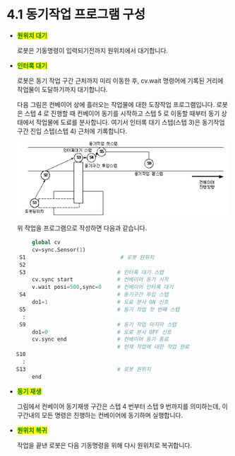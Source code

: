 ﻿# 4.1 동기작업 프로그램 구성

*   <mark style="color:green;">**원위치 대기**</mark>

    로봇은 기동명령이 입력되기전까지 원위치에서 대기합니다.


*   <mark style="color:green;">**인터록 대기**</mark>

    로봇은 동기 작업 구간 근처까지 미리 이동한 후, cv.wait 명령어에 기록된 거리에 작업물이 도달하기까지 대기합니다.



    다음 그림은 컨베이어 상에 흘러오는 작업물에 대한 도장작업 프로그램입니다. 로봇은 스텝 4 로 진행할 때 컨베이어 동기를 시작하고 스텝 5 로 이동할 때부터 동기 상태에서 작업물에 도료를 분사합니다. 여기서 인터록 대기 스텝(스텝 3)은 동기작업 구간 진입 스텝(스텝 4) 근처에 기록합니다.

       ![](<../_assets/image_1.png>)

       위 작업을 프로그램으로 작성하면 다음과 같습니다.

```python
        global cv
        cv=sync.Sensor(1)
    S1                              # 로봇 원위치
    S2
    S3                             # 인터록 대기 스텝
        cv.sync start              # 컨베이어 동기 시작
        v.wait posi=500,sync=0     # 컨베이어 인터록 대기
    S4                             # 동기구간 투입 스텝
        do1=1                      # 도료 분사 ON 신호
    S5                             # 동기 작업 첫 번째 스텝
     : 
    S9                             # 동기 작업 마지막 스텝
        do1=0                      # 도료 분사 OFF 신호
        cv.sync end                # 컨베이어 동기 종료
                                   # 현재 작업에 대한 작업 완료
   S10
     : 
   S13                             # 로봇 원위치
        end
```


*   <mark style="color:green;">**동기 재생**</mark>

    그림에서 컨베이어 동기재생 구간은 스텝 4 번부터 스텝 9 번까지를 의미하는데, 이 구간내의 모든 명령은 진행하는 컨베이어에 동기하며 실행합니다.


*   <mark style="color:green;">**원위치 복귀**</mark>

    작업을 끝낸 로봇은 다음 기동명령을 위해 다시 원위치로 복귀합니다.
